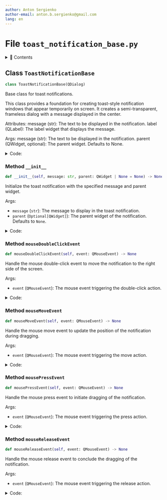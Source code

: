 ```yaml
---
author: Anton Sergienko
author-email: anton.b.sergienko@gmail.com
lang: en
---
```


# File `toast_notification_base.py`

<details>
<summary>📖 Contents</summary>

## Contents

- [Class `ToastNotificationBase`](#class-toastnotificationbase)
  - [Method `__init__`](#method-__init__)
  - [Method `mouseDoubleClickEvent`](#method-mousedoubleclickevent)
  - [Method `mouseMoveEvent`](#method-mousemoveevent)
  - [Method `mousePressEvent`](#method-mousepressevent)
  - [Method `mouseReleaseEvent`](#method-mousereleaseevent)

</details>

## Class `ToastNotificationBase`

```python
class ToastNotificationBase(QDialog)
```

Base class for toast notifications.

This class provides a foundation for creating toast-style notification windows
that appear temporarily on screen. It creates a semi-transparent, frameless
dialog with a message displayed in the center.

Attributes:
message (str): The text to be displayed in the notification.
label (QLabel): The label widget that displays the message.

Args:
message (str): The text to be displayed in the notification.
parent (QWidget, optional): The parent widget. Defaults to None.

<details>
<summary>Code:</summary>

```python
class ToastNotificationBase(QDialog):

    def __init__(self, message: str, parent: QWidget | None = None) -> None:
        """Initialize the toast notification with the specified message and parent widget.

        Args:

        - `message` (`str`): The message to display in the toast notification.
        - `parent` (`Optional[QWidget]`): The parent widget of the notification. Defaults to `None`.

        """
        super().__init__(parent)

        # Window settings
        self.setWindowFlags(Qt.Tool | Qt.FramelessWindowHint | Qt.WindowStaysOnTopHint)
        self.setAttribute(Qt.WA_TranslucentBackground)

        # Message display
        self.message = message
        self.label = QLabel(self.message, self)
        self.label.setAlignment(Qt.AlignCenter)
        self.label.setStyleSheet(
            "background-color: rgba(40, 40, 40, 230);"
            "color: white;"
            "padding: 15px 20px;"
            "border-radius: 10px;"
            "font-size: 16pt;"
            "font-weight: bold;",
        )

        # Layout setup
        layout = QVBoxLayout()
        layout.addWidget(self.label)
        layout.setContentsMargins(0, 0, 0, 0)
        self.setLayout(layout)

        # Dragging tracking variables
        self.dragging = False
        self.drag_position = QPoint()

        # Enable mouse tracking for drag operations
        self.setMouseTracking(True)

        # Set cursor to indicate draggable window
        self.setCursor(Qt.OpenHandCursor)

    def mouseDoubleClickEvent(self, event: QMouseEvent) -> None:  # noqa: N802
        """Handle the mouse double-click event to move the notification to the right side of the screen.

        Args:

        - `event` (`QMouseEvent`): The mouse event triggering the double-click action.

        """
        if event.button() == Qt.LeftButton:
            # Get the screen geometry
            screen = QApplication.primaryScreen()
            screen_geometry = screen.geometry()

            # Calculate position at the right side of the screen
            # Position it with some margin from the right edge
            margin = 20
            new_x = screen_geometry.width() - self.width() - margin
            new_y = self.y()  # Keep the current vertical position

            # Move the notification to the right side
            self.move(new_x, new_y)
            event.accept()

    def mouseMoveEvent(self, event: QMouseEvent) -> None:  # noqa: N802
        """Handle the mouse move event to update the position of the notification during dragging.

        Args:

        - `event` (`QMouseEvent`): The mouse event triggering the move action.

        """
        if event.buttons() & Qt.LeftButton and self.dragging:
            self.move(event.globalPosition().toPoint() - self.drag_position)
            event.accept()

    def mousePressEvent(self, event: QMouseEvent) -> None:  # noqa: N802
        """Handle the mouse press event to initiate dragging of the notification.

        Args:

        - `event` (`QMouseEvent`): The mouse event triggering the press action.

        """
        if event.button() == Qt.LeftButton:
            self.dragging = True
            self.drag_position = event.globalPosition().toPoint() - self.frameGeometry().topLeft()
            self.setCursor(Qt.ClosedHandCursor)  # Change cursor to indicate active dragging
            event.accept()

    def mouseReleaseEvent(self, event: QMouseEvent) -> None:  # noqa: N802
        """Handle the mouse release event to conclude the dragging of the notification.

        Args:

        - `event` (`QMouseEvent`): The mouse event triggering the release action.

        """
        if event.button() == Qt.LeftButton and self.dragging:
            self.dragging = False
            self.setCursor(Qt.OpenHandCursor)  # Restore cursor to indicate draggable state
            event.accept()
```

</details>

### Method `__init__`

```python
def __init__(self, message: str, parent: QWidget | None = None) -> None
```

Initialize the toast notification with the specified message and parent widget.

Args:

- `message` (`str`): The message to display in the toast notification.
- `parent` (`Optional[QWidget]`): The parent widget of the notification. Defaults to `None`.

<details>
<summary>Code:</summary>

```python
def __init__(self, message: str, parent: QWidget | None = None) -> None:
        super().__init__(parent)

        # Window settings
        self.setWindowFlags(Qt.Tool | Qt.FramelessWindowHint | Qt.WindowStaysOnTopHint)
        self.setAttribute(Qt.WA_TranslucentBackground)

        # Message display
        self.message = message
        self.label = QLabel(self.message, self)
        self.label.setAlignment(Qt.AlignCenter)
        self.label.setStyleSheet(
            "background-color: rgba(40, 40, 40, 230);"
            "color: white;"
            "padding: 15px 20px;"
            "border-radius: 10px;"
            "font-size: 16pt;"
            "font-weight: bold;",
        )

        # Layout setup
        layout = QVBoxLayout()
        layout.addWidget(self.label)
        layout.setContentsMargins(0, 0, 0, 0)
        self.setLayout(layout)

        # Dragging tracking variables
        self.dragging = False
        self.drag_position = QPoint()

        # Enable mouse tracking for drag operations
        self.setMouseTracking(True)

        # Set cursor to indicate draggable window
        self.setCursor(Qt.OpenHandCursor)
```

</details>

### Method `mouseDoubleClickEvent`

```python
def mouseDoubleClickEvent(self, event: QMouseEvent) -> None
```

Handle the mouse double-click event to move the notification to the right side of the screen.

Args:

- `event` (`QMouseEvent`): The mouse event triggering the double-click action.

<details>
<summary>Code:</summary>

```python
def mouseDoubleClickEvent(self, event: QMouseEvent) -> None:  # noqa: N802
        if event.button() == Qt.LeftButton:
            # Get the screen geometry
            screen = QApplication.primaryScreen()
            screen_geometry = screen.geometry()

            # Calculate position at the right side of the screen
            # Position it with some margin from the right edge
            margin = 20
            new_x = screen_geometry.width() - self.width() - margin
            new_y = self.y()  # Keep the current vertical position

            # Move the notification to the right side
            self.move(new_x, new_y)
            event.accept()
```

</details>

### Method `mouseMoveEvent`

```python
def mouseMoveEvent(self, event: QMouseEvent) -> None
```

Handle the mouse move event to update the position of the notification during dragging.

Args:

- `event` (`QMouseEvent`): The mouse event triggering the move action.

<details>
<summary>Code:</summary>

```python
def mouseMoveEvent(self, event: QMouseEvent) -> None:  # noqa: N802
        if event.buttons() & Qt.LeftButton and self.dragging:
            self.move(event.globalPosition().toPoint() - self.drag_position)
            event.accept()
```

</details>

### Method `mousePressEvent`

```python
def mousePressEvent(self, event: QMouseEvent) -> None
```

Handle the mouse press event to initiate dragging of the notification.

Args:

- `event` (`QMouseEvent`): The mouse event triggering the press action.

<details>
<summary>Code:</summary>

```python
def mousePressEvent(self, event: QMouseEvent) -> None:  # noqa: N802
        if event.button() == Qt.LeftButton:
            self.dragging = True
            self.drag_position = event.globalPosition().toPoint() - self.frameGeometry().topLeft()
            self.setCursor(Qt.ClosedHandCursor)  # Change cursor to indicate active dragging
            event.accept()
```

</details>

### Method `mouseReleaseEvent`

```python
def mouseReleaseEvent(self, event: QMouseEvent) -> None
```

Handle the mouse release event to conclude the dragging of the notification.

Args:

- `event` (`QMouseEvent`): The mouse event triggering the release action.

<details>
<summary>Code:</summary>

```python
def mouseReleaseEvent(self, event: QMouseEvent) -> None:  # noqa: N802
        if event.button() == Qt.LeftButton and self.dragging:
            self.dragging = False
            self.setCursor(Qt.OpenHandCursor)  # Restore cursor to indicate draggable state
            event.accept()
```

</details>
